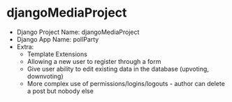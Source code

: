 # djangoMediaProject

- Django Project Name: djangoMediaProject 
- Django App Name: pollParty
- Extra: 
     - Template Extensions 
     - Allowing a new user to register through a form 
     - Give user ability to edit existing data in the database (upvoting, downvoting) 
     - More complex use of permissions/logins/logouts - author can delete a post but nobody else 
   
